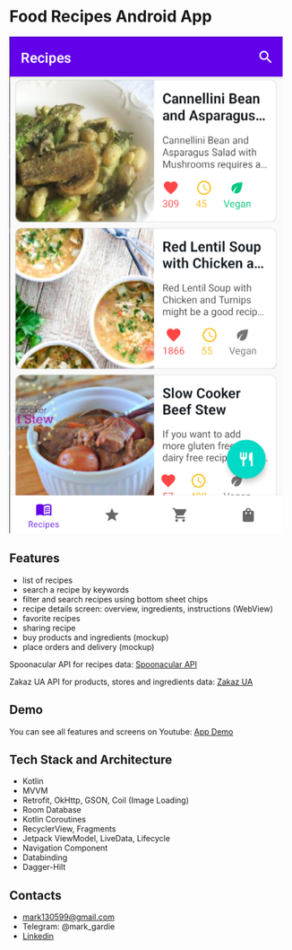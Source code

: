 # Food Recipes Android App

![Food Recipes Main Screen](/images/main_screen.png)

## Features

- list of recipes
- search a recipe by keywords
- filter and search recipes using bottom sheet chips
- recipe details screen: overview, ingredients, instructions (WebView)
- favorite recipes
- sharing recipe
- buy products and ingredients (mockup)
- place orders and delivery (mockup)
 
Spoonacular API for recipes data: [Spoonacular API](https://spoonacular.com/food-api)

Zakaz UA API for products, stores and ingredients data: [Zakaz UA](https://stores-api.zakaz.ua/)

## Demo

You can see all features and screens on Youtube: [App Demo](https://youtu.be/3Z0Lx7zP6Vo)

## Tech Stack and Architecture

- Kotlin
- MVVM
- Retrofit, OkHttp, GSON, Coil (Image Loading)
- Room Database
- Kotlin Coroutines
- RecyclerView, Fragments
- Jetpack ViewModel, LiveData, Lifecycle
- Navigation Component
- Databinding
- Dagger-Hilt


## Contacts

- mark130599@gmail.com
- Telegram: @mark_gardie
- [Linkedin](https://www.linkedin.com/in/mark-gardie/)

